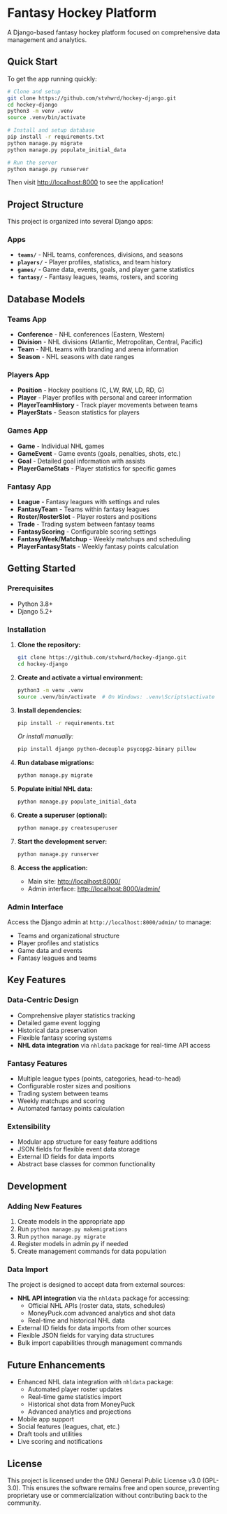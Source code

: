 # Fantasy Hockey Platform

A Django-based fantasy hockey platform focused on comprehensive data management and analytics.

## Quick Start

To get the app running quickly:

```bash
# Clone and setup
git clone https://github.com/stvhwrd/hockey-django.git
cd hockey-django
python3 -m venv .venv
source .venv/bin/activate

# Install and setup database
pip install -r requirements.txt
python manage.py migrate
python manage.py populate_initial_data

# Run the server
python manage.py runserver
```

Then visit <http://localhost:8000> to see the application!

## Project Structure

This project is organized into several Django apps:

### Apps

- **`teams/`** - NHL teams, conferences, divisions, and seasons
- **`players/`** - Player profiles, statistics, and team history
- **`games/`** - Game data, events, goals, and player game statistics
- **`fantasy/`** - Fantasy leagues, teams, rosters, and scoring

## Database Models

### Teams App

- **Conference** - NHL conferences (Eastern, Western)
- **Division** - NHL divisions (Atlantic, Metropolitan, Central, Pacific)
- **Team** - NHL teams with branding and arena information
- **Season** - NHL seasons with date ranges

### Players App

- **Position** - Hockey positions (C, LW, RW, LD, RD, G)
- **Player** - Player profiles with personal and career information
- **PlayerTeamHistory** - Track player movements between teams
- **PlayerStats** - Season statistics for players

### Games App

- **Game** - Individual NHL games
- **GameEvent** - Game events (goals, penalties, shots, etc.)
- **Goal** - Detailed goal information with assists
- **PlayerGameStats** - Player statistics for specific games

### Fantasy App

- **League** - Fantasy leagues with settings and rules
- **FantasyTeam** - Teams within fantasy leagues
- **Roster/RosterSlot** - Player rosters and positions
- **Trade** - Trading system between fantasy teams
- **FantasyScoring** - Configurable scoring settings
- **FantasyWeek/Matchup** - Weekly matchups and scheduling
- **PlayerFantasyStats** - Weekly fantasy points calculation

## Getting Started

### Prerequisites

- Python 3.8+
- Django 5.2+

### Installation

1. **Clone the repository:**

   ```bash
   git clone https://github.com/stvhwrd/hockey-django.git
   cd hockey-django
   ```

2. **Create and activate a virtual environment:**

   ```bash
   python3 -m venv .venv
   source .venv/bin/activate  # On Windows: .venv\Scripts\activate
   ```

3. **Install dependencies:**

   ```bash
   pip install -r requirements.txt
   ```

   *Or install manually:*

   ```bash
   pip install django python-decouple psycopg2-binary pillow
   ```

4. **Run database migrations:**

   ```bash
   python manage.py migrate
   ```

5. **Populate initial NHL data:**

   ```bash
   python manage.py populate_initial_data
   ```

6. **Create a superuser (optional):**

   ```bash
   python manage.py createsuperuser
   ```

7. **Start the development server:**

   ```bash
   python manage.py runserver
   ```

8. **Access the application:**
   - Main site: <http://localhost:8000/>
   - Admin interface: <http://localhost:8000/admin/>

### Admin Interface

Access the Django admin at `http://localhost:8000/admin/` to manage:

- Teams and organizational structure
- Player profiles and statistics
- Game data and events
- Fantasy leagues and teams

## Key Features

### Data-Centric Design

- Comprehensive player statistics tracking
- Detailed game event logging
- Historical data preservation
- Flexible fantasy scoring systems
- **NHL data integration** via `nhldata` package for real-time API access

### Fantasy Features

- Multiple league types (points, categories, head-to-head)
- Configurable roster sizes and positions
- Trading system between teams
- Weekly matchups and scoring
- Automated fantasy points calculation

### Extensibility

- Modular app structure for easy feature additions
- JSON fields for flexible event data storage
- External ID fields for data imports
- Abstract base classes for common functionality

## Development

### Adding New Features

1. Create models in the appropriate app
2. Run `python manage.py makemigrations`
3. Run `python manage.py migrate`
4. Register models in admin.py if needed
5. Create management commands for data population

### Data Import

The project is designed to accept data from external sources:

- **NHL API integration** via the `nhldata` package for accessing:
  - Official NHL APIs (roster data, stats, schedules)
  - MoneyPuck.com advanced analytics and shot data
  - Real-time and historical NHL data
- External ID fields for data imports from other sources
- Flexible JSON fields for varying data structures
- Bulk import capabilities through management commands

## Future Enhancements

- Enhanced NHL data integration with `nhldata` package:
  - Automated player roster updates
  - Real-time game statistics import
  - Historical shot data from MoneyPuck
  - Advanced analytics and projections
- Mobile app support
- Social features (leagues, chat, etc.)
- Draft tools and utilities
- Live scoring and notifications

## License

This project is licensed under the GNU General Public License v3.0 (GPL-3.0). This ensures the software remains free and open source, preventing proprietary use or commercialization without contributing back to the community.
